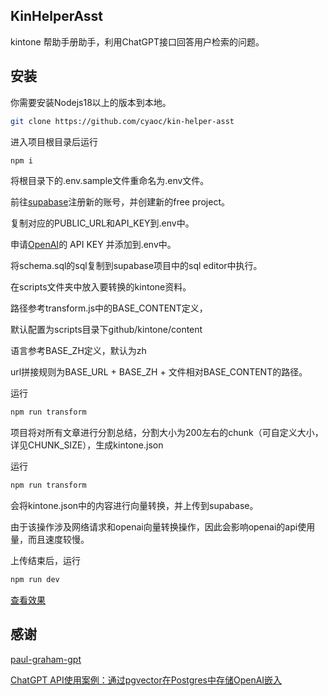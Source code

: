 ## KinHelperAsst

kintone 帮助手册助手，利用ChatGPT接口回答用户检索的问题。

## 安装

你需要安装Nodejs18以上的版本到本地。

```bash
git clone https://github.com/cyaoc/kin-helper-asst
```

进入项目根目录后运行

```bash
npm i
```

将根目录下的.env.sample文件重命名为.env文件。

前往[supabase](https://supabase.com/)注册新的账号，并创建新的free project。

复制对应的PUBLIC_URL和API_KEY到.env中。

申请[OpenAI](https://openai.com/)的 API KEY 并添加到.env中。

将schema.sql的sql复制到supabase项目中的sql editor中执行。

在scripts文件夹中放入要转换的kintone资料。

路径参考transform.js中的BASE_CONTENT定义，

默认配置为scripts目录下github/kintone/content

语言参考BASE_ZH定义，默认为zh

url拼接规则为BASE_URL + BASE_ZH + 文件相对BASE_CONTENT的路径。

运行

```bash
npm run transform
```

项目将对所有文章进行分割总结，分割大小为200左右的chunk（可自定义大小，详见CHUNK_SIZE），生成kintone.json

运行

```bash
npm run transform
```

会将kintone.json中的内容进行向量转换，并上传到supabase。

由于该操作涉及网络请求和openai向量转换操作，因此会影响openai的api使用量，而且速度较慢。

上传结束后，运行

```bash
npm run dev
```

[查看效果](http://localhost:3000)

## 感谢

[paul-graham-gpt](https://github.com/mckaywrigley/paul-graham-gpt)

[ChatGPT API使用案例：通过pgvector在Postgres中存储OpenAI嵌入](https://www.jdon.com/65386.html)